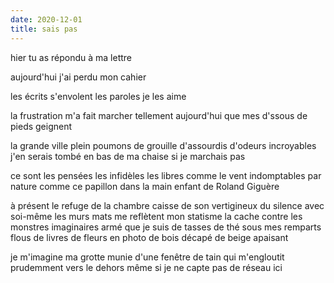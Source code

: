 ```yaml
---
date: 2020-12-01
title: sais pas
---
```


hier tu as répondu à ma lettre


aujourd'hui j'ai perdu mon cahier


les écrits s'envolent les paroles je les aime

la frustration m'a fait marcher 
tellement aujourd'hui que
mes d'ssous de pieds geignent

la grande ville plein poumons
de grouille   d'assourdis   d'odeurs incroyables
j'en serais tombé en bas de ma chaise
si je marchais pas

ce sont les pensées
les infidèles les libres comme le vent
indomptables par nature
comme ce papillon dans la main
enfant de Roland Giguère

à présent le refuge de la chambre
caisse de son vertigineux du silence avec soi-même
les murs mats me reflètent mon statisme
la cache contre les monstres imaginaires
armé que je suis
de tasses de thé
sous mes remparts flous de livres
de fleurs en photo de bois décapé
de beige apaisant 

je m'imagine ma grotte
munie d'une fenêtre de tain
qui m'engloutit prudemment vers le dehors
même si je ne capte pas de réseau
ici